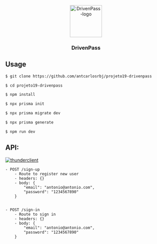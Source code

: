 <p align="center">
  <a href="https://github.com/antcarlosrbj/projeto19-drivenpass">
    <img src="https://notion-emojis.s3-us-west-2.amazonaws.com/prod/svg-twitter/1f512.svg" alt="DrivenPass-logo" width="100" height="100">
  </a>

  <h3 align="center">
    DrivenPass
  </h3>
</p>

## Usage

```bash
$ git clone https://github.com/antcarlosrbj/projeto19-drivenpass

$ cd projeto19-drivenpass

$ npm install

$ npx prisma init

$ npx prisma migrate dev

$ npx prisma generate

$ npm run dev
```

## API:

[![thunderclient](https://img.shields.io/badge/thunder_client-000?style=for-the-badge)](https://github.com/antcarlosrbj/projeto19-drivenpass/blob/main/tests-by-thunder-client.json)

```
- POST /sign-up
    - Route to register new user
    - headers: {}
    - body: {
        "email": "antonio@antonio.com",
        "password": "1234567890"
    }


- POST /sign-in
    - Route to sign in
    - headers: {}
    - body: {
        "email": "antonio@antonio.com",
        "password": "1234567890"
    }
```
